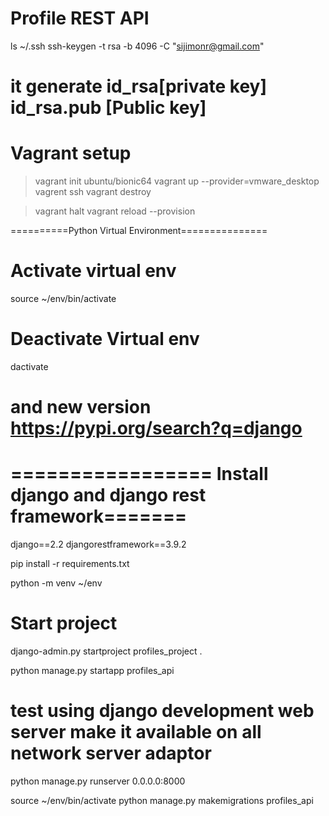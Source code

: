 # Profile REST API
ls ~/.ssh
ssh-keygen -t rsa -b 4096 -C "sijimonr@gmail.com"
# it generate id_rsa[private key]  id_rsa.pub [Public key]


# Vagrant setup

> vagrant init ubuntu/bionic64
> vagrant up --provider=vmware_desktop
> vagrent ssh
> vagrant destroy

> vagrant halt
> vagrant reload --provision

==========Python Virtual Environment===============

# Activate virtual env
source ~/env/bin/activate
# Deactivate Virtual env
dactivate


# and new version https://pypi.org/search?q=django
# ================= Install django and django rest framework=======
django==2.2
djangorestframework==3.9.2

pip install -r requirements.txt 


python -m venv ~/env


# Start project
django-admin.py startproject profiles_project .

python manage.py startapp profiles_api

# test using django development web server make it available on all network server adaptor

python manage.py runserver 0.0.0.0:8000

source ~/env/bin/activate
python manage.py makemigrations profiles_api